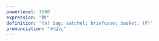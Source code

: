 ```yaml
---
powerlevel: 1680
expression: "鞄"
definition: "(n) bag; satchel; briefcase; basket; (P)"
pronunciation: "かばん"
---
```


